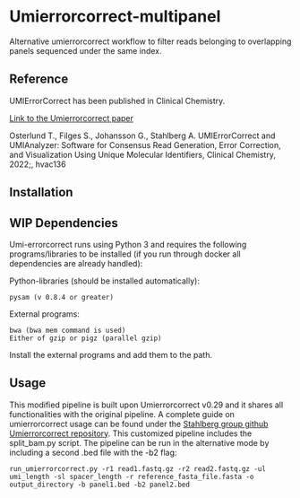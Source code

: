 # Umierrorcorrect-multipanel
Alternative umierrorcorrect workflow to filter reads belonging to overlapping panels sequenced under the same index.

Reference
---------

UMIErrorCorrect has been published in Clinical Chemistry.

[Link to the Umierrorcorrect paper](https://doi.org/10.1093/clinchem/hvac136)

Osterlund T., Filges S., Johansson G., Stahlberg A. UMIErrorCorrect and UMIAnalyzer: Software for Consensus Read Generation, Error Correction, and Visualization Using Unique Molecular Identifiers, Clinical Chemistry, 2022;, hvac136

Installation
------------
WIP
Dependencies
------------

Umi-errorcorrect runs using Python 3 and requires the following programs/libraries to be installed (if you run through docker all dependencies are already handled):

Python-libraries (should be installed automatically):

    pysam (v 0.8.4 or greater)

External programs:

    bwa (bwa mem command is used)
    Either of gzip or pigz (parallel gzip)

Install the external programs and add them to the path.

Usage
-----

This modified pipeline is built upon Umierrorcorrect v0.29 and it shares all functionalities with the original pipeline. A complete guide on umierrorcorrect usage can be found under the [Stahlberg group github Umierrorcorrect repository](https://github.com/stahlberggroup/umierrorcorrect/tree/master). This customized pipeline includes the split_bam.py script. The pipeline can be run in the alternative mode by including a second .bed file with the -b2 flag:

```
run_umierrorcorrect.py -r1 read1.fastq.gz -r2 read2.fastq.gz -ul umi_length -sl spacer_length -r reference_fasta_file.fasta -o output_directory -b panel1.bed -b2 panel2.bed
```

